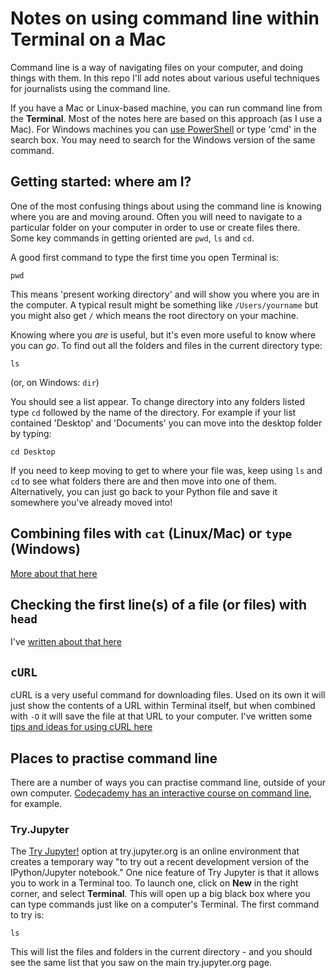 # Notes on using command line within Terminal on a Mac

Command line is a way of navigating files on your computer, and doing things with them. In this repo I'll add notes about various useful techniques for journalists using the command line.

If you have a Mac or Linux-based machine, you can run command line from the **Terminal**. Most of the notes here are based on this approach (as I use a Mac). For Windows machines you can [use PowerShell](http://www.computerperformance.co.uk/windows7/windows7_powershell.htm) or type 'cmd' in the search box. You may need to search for the Windows version of the same command.

## Getting started: where am I?

One of the most confusing things about using the command line is knowing where you are and moving around. Often you will need to navigate to a particular folder on your computer in order to use or create files there. Some key commands in getting oriented are `pwd`, `ls` and `cd`.

A good first command to type the first time you open Terminal is:

`pwd`

This means 'present working directory' and will show you where you are in the computer. A typical result might be something like `/Users/yourname` but you might also get `/` which means the root directory on your machine.

Knowing where you *are* is useful, but it's even more useful to know where you can *go*. To find out all the folders and files in the current directory type:

`ls`

(or, on Windows: `dir`)

You should see a list appear. To change directory into any folders listed type `cd` followed by the name of the directory. For example if your list contained 'Desktop' and 'Documents' you can move into the desktop folder by typing:

`cd Desktop`

If you need to keep moving to get to where your file was, keep using `ls` and `cd` to see what folders there are and then move into one of them. Alternatively, you can just go back to your Python file and save it somewhere you've already moved into!

## Combining files with `cat` (Linux/Mac) or `type` (Windows)

[More about that here](https://github.com/paulbradshaw/commandline/blob/master/joining.md)

## Checking the first line(s) of a file (or files) with `head`

I've [written about that here](https://github.com/paulbradshaw/commandline/blob/master/head.md)

## `cURL`

cURL is a very useful command for downloading files. Used on its own it will just show the contents of a URL within Terminal itself, but when combined with `-O` it will save the file at that URL to your computer. I've written some [tips and ideas for using cURL here](https://github.com/paulbradshaw/commandline/blob/master/curlscraping.md)

## Places to practise command line

There are a number of ways you can practise command line, outside of your own computer. [Codecademy has an interactive course on command line](https://www.codecademy.com/en/courses/learn-the-command-line/lessons/navigation/exercises/your-first-command), for example.

### Try.Jupyter

The [Try Jupyter!](https://try.jupyter.org/) option at try.jupyter.org is an online environment that creates a temporary way "to try out a recent development version of the IPython/Jupyter notebook." One nice feature of Try Jupyter is that it allows you to work in a Terminal too. To launch one, click on **New** in the right corner, and select **Terminal**. This will open up a big black box where you can type commands just like on a computer's Terminal. The first command to try is: 

`ls`

This will list the files and folders in the current directory - and you should see the same list that you saw on the main try.jupyter.org page. 
